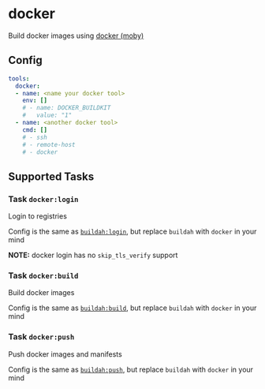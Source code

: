 # docker

Build docker images using [docker (moby)](https://github.com/moby/moby)

## Config

```yaml
tools:
  docker:
  - name: <name your docker tool>
    env: []
    # - name: DOCKER_BUILDKIT
    #   value: "1"
  - name: <another docker tool>
    cmd: []
    # - ssh
    # - remote-host
    # - docker
```

## Supported Tasks

### Task `docker:login`

Login to registries

Config is the same as [`buildah:login`](./buildah.md#task-buildahlogin), but replace `buildah` with `docker` in your mind

__NOTE:__ docker login has no `skip_tls_verify` support

### Task `docker:build`

Build docker images

Config is the same as [`buildah:build`](./buildah.md#task-buildahbuild), but replace `buildah` with `docker` in your mind

### Task `docker:push`

Push docker images and manifests

Config is the same as [`buildah:push`](./buildah.md#task-buildahpush), but replace `buildah` with `docker` in your mind
